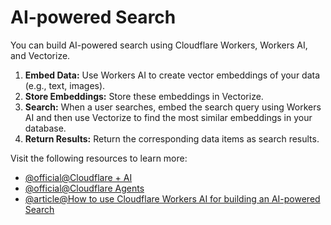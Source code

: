# AI-powered Search

You can build AI-powered search using Cloudflare Workers, Workers AI, and Vectorize.

1. **Embed Data:** Use Workers AI to create vector embeddings of your data (e.g., text, images).
2. **Store Embeddings:** Store these embeddings in Vectorize.
3. **Search:** When a user searches, embed the search query using Workers AI and then use Vectorize to find the most similar embeddings in your database.
4. **Return Results:** Return the corresponding data items as search results.

Visit the following resources to learn more:

- [@official@Cloudflare + AI](https://ai.cloudflare.com/)
- [@official@Cloudflare Agents](https://developers.cloudflare.com/agents/)
- [@article@How to use Cloudflare Workers AI for building an AI-powered Search](https://dev.to/charlestehio/how-to-use-cloudflare-workers-ai-for-building-an-ai-powered-search-bar-51jn)